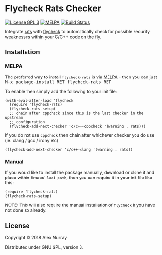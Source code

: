 # Flycheck Rats Checker

[![License GPL 3](https://img.shields.io/badge/license-GPL_3-green.svg)](http://www.gnu.org/licenses/gpl-3.0.txt)
[![MELPA](http://melpa.org/packages/flycheck-rats-badge.svg)](http://melpa.org/#/flycheck-rats)
[![Build Status](https://travis-ci.org/alexmurray/flycheck-rats.svg?branch=master)](https://travis-ci.org/alexmurray/flycheck-rats)

Integrate [rats](https://security.web.cern.ch/security/recommendations/en/codetools/rats.shtml)
with [flycheck](http://www.flycheck.org) to automatically check for possible
security weaknesses within your C/C++ code on the fly.

## Installation

### MELPA

The preferred way to install `flycheck-rats` is via
[MELPA](http://melpa.org) - then you can just <kbd>M-x package-install RET
flycheck-rats RET</kbd>

To enable then simply add the following to your init file:

```emacs-lisp
(with-eval-after-load 'flycheck
  (require 'flycheck-rats)
  (flycheck-rats-setup)
  ;; chain after cppcheck since this is the last checker in the upstream
  ;; configuration
  (flycheck-add-next-checker 'c/c++-cppcheck '(warning . rats)))
```

If you do not use `cppcheck` then chain after whichever checker you do use
(ie. clang / gcc / irony etc)

```emacs-lisp
(flycheck-add-next-checker 'c/c++-clang '(warning . rats))
```

### Manual

If you would like to install the package manually, download or clone it and
place within Emacs' `load-path`, then you can require it in your init file like
this:

```emacs-lisp
(require 'flycheck-rats)
(flycheck-rats-setup)
```

NOTE: This will also require the manual installation of `flycheck` if you have
not done so already.

## License

Copyright © 2018 Alex Murray

Distributed under GNU GPL, version 3.
